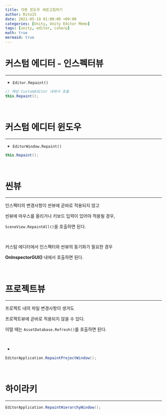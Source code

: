 ```yaml
---
title: 각종 윈도우 새로고침하기
author: Rito15
date: 2021-05-19 01:00:00 +09:00
categories: [Unity, Unity Editor Memo]
tags: [unity, editor, csharp]
math: true
mermaid: true
---
```


# 커스텀 에디터 - 인스펙터뷰
---

- `Editor.Repaint()`

```cs
// 해당 CustomEditor 내에서 호출
this.Repaint();
```

<br>

# 커스텀 에디터 윈도우
---

- `EditorWindow.Repaint()`

```cs
this.Repaint();
```

<br>

# 씬뷰
---

인스펙터의 변경사항이 씬뷰에 곧바로 적용되지 않고

씬뷰에 마우스를 올리거나 키보드 입력이 있어야 적용될 경우,

`SceneView.RepaintAll()`을 호출하면 된다.

<br>

커스텀 에디터에서 인스펙터와 씬뷰의 동기화가 필요한 경우

**OnInspectorGUI()** 내에서 호출하면 된다.

<br>


# 프로젝트뷰
---

프로젝트 내의 파일 변경사항이 생겨도

프로젝트뷰에 곧바로 적용되지 않을 수 있다.

이럴 때는 `AssetDatabase.Refresh()`를 호출하면 된다.

<br>

+

```cs
EditorApplication.RepaintProjectWindow();
```

<br>

# 하이라키
---

```cs
EditorApplication.RepaintHierarchyWindow();
```





